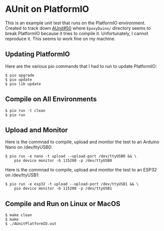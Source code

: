 # AUnit on PlatformIO

This is an example unit test that runs on the PlatformIO environment. Created to
track down [AUnit#50](https://github.com/bxparks/AUnit/issues/50) where
`EpoxyDuino/` directory seems to break PlatformIO because it tries to compile
it. Unfortunately, I cannot reproduce it. This seems to work fine on my machine.

## Updating PlatformIO

Here are the various pio commands that I had to run to update
PlatformIO:

```
$ pio upgrade
$ pio update
$ pio lib update
```

## Compile on All Environments

```
$ pio run -t clean
$ pio run
```

## Upload and Monitor

Here is the commnad to compile, upload and monitor the test to an Arduino Nano
on /dev/ttyUSB0:

```
$ pio run -e nano -t upload --upload-port /dev/ttyUSB0 && \
    pio device monitor -b 115200 -p /dev/ttyUSB0
```

Here is the commnad to compile, upload and monitor the test to an ESP32
on /dev/ttyUSB1:

```
$ pio run -e esp32 -t upload --upload-port /dev/ttyUSB1 && \
    pio device monitor -b 115200 -p /dev/ttyUSB1
```

## Compile and Run on Linux or MacOS

```
$ make clean
$ make
$ ./AUnitPlatformIO.out
```
